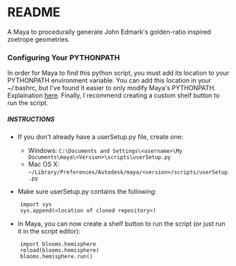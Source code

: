 # README #

A Maya to procedurally generate John Edmark's golden-ratio inspired zoetrope geometries.

### Configuring Your PYTHONPATH ###

In order for Maya to find this python script, you must add its location to your PYTHONPATH environment variable.  You can add this location in your ~/.bashrc, but I've found it easier to only modify Maya's PYTHONPATH.  Explaination [here](http://help.autodesk.com/view/MAYAUL/2015/ENU/?guid=Python_Python_in_Maya).  Finally, I recommend creating a custom shelf button to run the script.

##### INSTRUCTIONS #####

* If you don't already have a userSetup.py file, create one:
    * Windows: `C:\Documents and Settings\<username>\My Documents\maya\<Version>\scripts\userSetup.py`
    * Mac OS X: `~/Library/Preferences/Autodesk/maya/<version>/scripts/userSetup.py`

* Make sure userSetup.py contains the following:

```
    import sys
    sys.append(<location of cloned repository>)
```


* In Maya, you can now create a shelf button to run the script (or just run it in the script editor):

```
    import blooms.hemisphere
    reload(blooms.hemisphere)
    blooms.hemisphere.run()
```